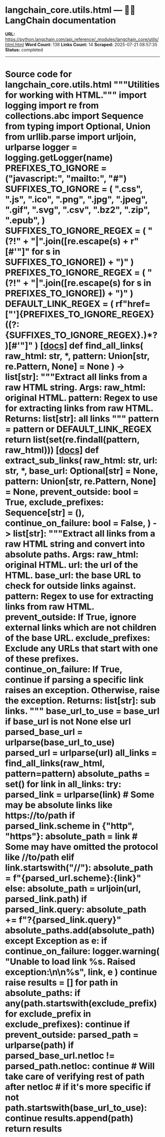 # langchain_core.utils.html — 🦜🔗 LangChain  documentation

**URL:** https://python.langchain.com/api_reference/_modules/langchain_core/utils/html.html
**Word Count:** 138
**Links Count:** 14
**Scraped:** 2025-07-21 08:57:35
**Status:** completed

---

# Source code for langchain\_core.utils.html               """Utilities for working with HTML."""          import logging     import re     from collections.abc import Sequence     from typing import Optional, Union     from urllib.parse import urljoin, urlparse          logger = logging.getLogger(__name__)          PREFIXES_TO_IGNORE = ("javascript:", "mailto:", "#")     SUFFIXES_TO_IGNORE = (         ".css",         ".js",         ".ico",         ".png",         ".jpg",         ".jpeg",         ".gif",         ".svg",         ".csv",         ".bz2",         ".zip",         ".epub",     )     SUFFIXES_TO_IGNORE_REGEX = (         "(?!" + "|".join([re.escape(s) + r"[\#'\"]" for s in SUFFIXES_TO_IGNORE]) + ")"     )     PREFIXES_TO_IGNORE_REGEX = (         "(?!" + "|".join([re.escape(s) for s in PREFIXES_TO_IGNORE]) + ")"     )     DEFAULT_LINK_REGEX = (         rf"href=[\"']{PREFIXES_TO_IGNORE_REGEX}((?:{SUFFIXES_TO_IGNORE_REGEX}.)*?)[\#'\"]"     )                              [[docs]](https://python.langchain.com/api_reference/core/utils/langchain_core.utils.html.find_all_links.html#langchain_core.utils.html.find_all_links)     def find_all_links(         raw_html: str, *, pattern: Union[str, re.Pattern, None] = None     ) -> list[str]:         """Extract all links from a raw HTML string.              Args:             raw_html: original HTML.             pattern: Regex to use for extracting links from raw HTML.              Returns:             list[str]: all links         """         pattern = pattern or DEFAULT_LINK_REGEX         return list(set(re.findall(pattern, raw_html)))                                             [[docs]](https://python.langchain.com/api_reference/core/utils/langchain_core.utils.html.extract_sub_links.html#langchain_core.utils.html.extract_sub_links)     def extract_sub_links(         raw_html: str,         url: str,         *,         base_url: Optional[str] = None,         pattern: Union[str, re.Pattern, None] = None,         prevent_outside: bool = True,         exclude_prefixes: Sequence[str] = (),         continue_on_failure: bool = False,     ) -> list[str]:         """Extract all links from a raw HTML string and convert into absolute paths.              Args:             raw_html: original HTML.             url: the url of the HTML.             base_url: the base URL to check for outside links against.             pattern: Regex to use for extracting links from raw HTML.             prevent_outside: If True, ignore external links which are not children                 of the base URL.             exclude_prefixes: Exclude any URLs that start with one of these prefixes.             continue_on_failure: If True, continue if parsing a specific link raises an                 exception. Otherwise, raise the exception.              Returns:             list[str]: sub links.         """         base_url_to_use = base_url if base_url is not None else url         parsed_base_url = urlparse(base_url_to_use)         parsed_url = urlparse(url)         all_links = find_all_links(raw_html, pattern=pattern)         absolute_paths = set()         for link in all_links:             try:                 parsed_link = urlparse(link)                 # Some may be absolute links like https://to/path                 if parsed_link.scheme in {"http", "https"}:                     absolute_path = link                 # Some may have omitted the protocol like //to/path                 elif link.startswith("//"):                     absolute_path = f"{parsed_url.scheme}:{link}"                 else:                     absolute_path = urljoin(url, parsed_link.path)                     if parsed_link.query:                         absolute_path += f"?{parsed_link.query}"                 absolute_paths.add(absolute_path)             except Exception as e:                 if continue_on_failure:                     logger.warning(                         "Unable to load link %s. Raised exception:\n\n%s", link, e                     )                     continue                 raise              results = []         for path in absolute_paths:             if any(path.startswith(exclude_prefix) for exclude_prefix in exclude_prefixes):                 continue                  if prevent_outside:                 parsed_path = urlparse(path)                      if parsed_base_url.netloc != parsed_path.netloc:                     continue                      # Will take care of verifying rest of path after netloc                 # if it's more specific                 if not path.startswith(base_url_to_use):                     continue                  results.append(path)         return results